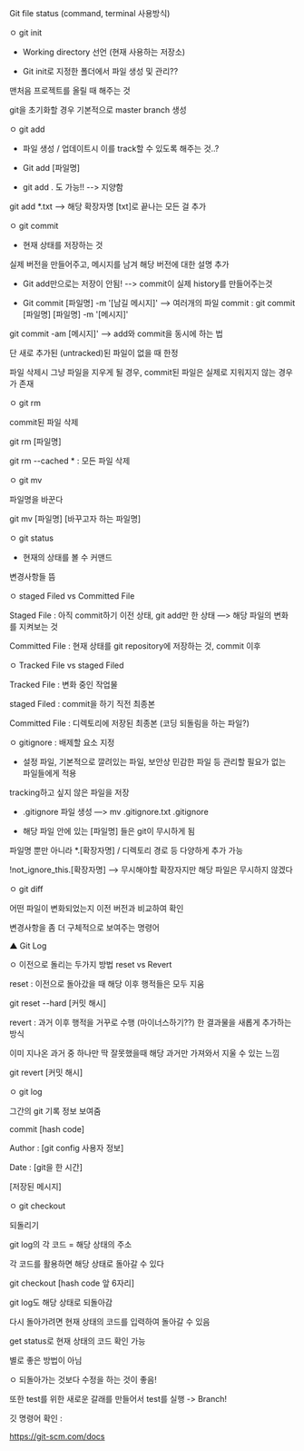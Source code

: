 Git file status (command, terminal 사용방식)

ㅇ git init

- Working directory 선언 (현재 사용하는 저장소)

- Git init로 지정한 폴더에서 파일 생성 및 관리??

맨처음 프로젝트를 올릴 때 해주는 것

git을 초기화할 경우 기본적으로 master branch 생성

ㅇ git add

- 파일 생성 / 업데이트시 이를 track할 수 있도록 해주는 것..?

- Git add [파일명]

- git add . 도 가능!! --> 지양함

git add \*.txt --> 해당 확장자명 [txt]로 끝나는 모든 걸 추가

ㅇ git commit

- 현재 상태를 저장하는 것

실제 버전을 만들어주고, 메시지를 남겨 해당 버전에 대한 설명 추가

- Git add만으로는 저장이 안됨! --> commit이 실제 history를 만들어주는것

- Git commit [파일명] -m '[남길 메시지]' --> 여러개의 파일 commit : git commit [파일명] [파일명] -m '[메시지]'

git commit -am [메시지]' --> add와 commit을 동시에 하는 법

단 새로 추가된 (untracked)된 파일이 없을 때 한정

파일 삭제시 그냥 파일을 지우게 될 경우, commit된 파일은 실제로 지워지지 않는 경우가 존재

ㅇ git rm

commit된 파일 삭제

git rm [파일명]

git rm --cached \* : 모든 파일 삭제

ㅇ git mv

파일명을 바꾼다

git mv [파일명] [바꾸고자 하는 파일명]

ㅇ git status

- 현재의 상태를 볼 수 커맨드

변경사항들 뜸

ㅇ staged Filed vs Committed File

Staged File : 아직 commit하기 이전 상태, git add만 한 상태 —> 해당 파일의 변화를 지켜보는 것

Committed File : 현재 상태를 git repository에 저장하는 것, commit 이후

ㅇ Tracked File vs staged Filed

Tracked File : 변화 중인 작업물

staged Filed : commit을 하기 직전 최종본

Committed File : 디렉토리에 저장된 최종본 (코딩 되돌림을 하는 파일?)

ㅇ gitignore : 배제할 요소 지정

- 설정 파일, 기본적으로 깔려있는 파일, 보안상 민감한 파일 등 관리할 필요가 없는 파일들에게 적용

tracking하고 싶지 않은 파일을 저장

- .gitignore 파일 생성 —> mv .gitignore.txt .gitignore

- 해당 파일 안에 있는 [파일명] 들은 git이 무시하게 됨

파일명 뿐만 아니라 \*.[확장자명] / 디렉토리 경로 등 다양하게 추가 가능

!not_ignore_this.[확장자명] --> 무시해야할 확장자지만 해당 파일은 무시하지 않겠다

ㅇ git diff

어떤 파일이 변화되었는지 이전 버전과 비교하여 확인

변경사항을 좀 더 구체적으로 보여주는 명령어

▲ Git Log

ㅇ 이전으로 돌리는 두가지 방법 reset vs Revert

reset : 이전으로 돌아갔을 때 해당 이후 행적들은 모두 지움

git reset --hard [커밋 해시]

revert : 과거 이후 행적을 거꾸로 수행 (마이너스하기??) 한 결과물을 새롭게 추가하는 방식

이미 지나온 과거 중 하나만 딱 잘못했을때 해당 과거만 가져와서 지울 수 있는 느낌

git revert [커밋 해시]

ㅇ git log

그간의 git 기록 정보 보여줌

commit [hash code]

Author : [git config 사용자 정보]

Date : [git을 한 시간]

[저장된 메시지]

ㅇ git checkout

되돌리기

git log의 각 코드 = 해당 상태의 주소

각 코드를 활용하면 해당 상태로 돌아갈 수 있다

git checkout [hash code 앞 6자리]

git log도 해당 상태로 되돌아감

다시 돌아가려면 현재 상태의 코드를 입력하여 돌아갈 수 있음

get status로 현재 상태의 코드 확인 가능

별로 좋은 방법이 아님

ㅇ 되돌아가는 것보다 수정을 하는 것이 좋음!

또한 test를 위한 새로운 갈래를 만들어서 test를 실행 -> Branch!

깃 명령어 확인 :

https://git-scm.com/docs


